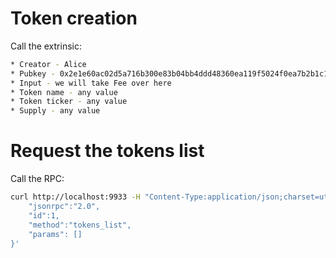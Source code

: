 # Token creation

Call the extrinsic: 
```bash
* Creator - Alice 
* Pubkey - 0x2e1e60ac02d5a716b300e83b04bb4ddd48360ea119f5024f0ea7b2b1c1578a52
* Input - we will take Fee over here
* Token name - any value
* Token ticker - any value
* Supply - any value
```

# Request the tokens list

Call the RPC:

```bash
curl http://localhost:9933 -H "Content-Type:application/json;charset=utf-8" -d   '{
    "jsonrpc":"2.0",
    "id":1,
    "method":"tokens_list",
    "params": []
}'
```